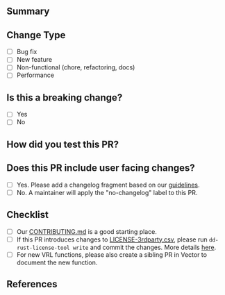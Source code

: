 <!--
  Your PR title must conform to the conventional commit spec:
  https://www.conventionalcommits.org/en/v1.0.0/

  <type>(<scope>)!: <description>

  * `type` = chore, enhancement, feat, fix, docs, revert
  * `!` = OPTIONAL: signals a breaking change
  * `scope` = Optional when `type` is "chore" or "docs"
  * `description` = short description of the change

Examples:

  * enhancement(file source): Add `sort` option to sort discovered files
  * feat(new source): Initial `statsd` source
  * fix(file source): Fix a bug discovering new files
  * chore(external docs): Clarify `batch_size` option
-->

## Summary

<!-- Please provide a brief summary about what this PR does.
This should help the reviewers give feedback faster and with higher quality. -->

## Change Type

- [ ] Bug fix
- [ ] New feature
- [ ] Non-functional (chore, refactoring, docs)
- [ ] Performance

## Is this a breaking change?

- [ ] Yes
- [ ] No

## How did you test this PR?

<!-- Please describe your testing plan here.
Providing this information upfront will facilitate a smoother review process. -->

## Does this PR include user facing changes?

- [ ] Yes. Please add a changelog fragment based on
  our [guidelines](https://github.com/vectordotdev/vector/blob/master/changelog.d/README.md).
- [ ] No. A maintainer will apply the "no-changelog" label to this PR.

## Checklist

- [ ] Our [CONTRIBUTING.md](https://github.com/vectordotdev/vrl/blob/main/CONTRIBUTING.md) is a good starting place.
- [ ] If this PR introduces changes to [LICENSE-3rdparty.csv](https://github.com/vectordotdev/vrl/blob/main/LICENSE-3rdparty.csv), please
  run `dd-rust-license-tool write` and commit the changes. More details [here](https://crates.io/crates/dd-rust-license-tool).
- [ ] For new VRL functions, please also create a sibling PR in Vector to document the new function.

<!-- Examples for the above:
  PR adding new VRL function: https://github.com/vectordotdev/vrl/pull/993
  PR adding documentation: https://github.com/vectordotdev/vector/pull/21142
  
  We are working towards improving this workflow.
-->

## References

<!-- Please list any issues closed by this PR. -->

<!--
- Closes: <issue link>
-->

<!-- Any other issues or PRs relevant to this PR? Feel free to list them here. -->
